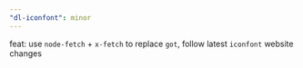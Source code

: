 ```yaml
---
"dl-iconfont": minor
---
```


feat: use `node-fetch` + `x-fetch` to replace `got`, follow latest `iconfont` website changes
